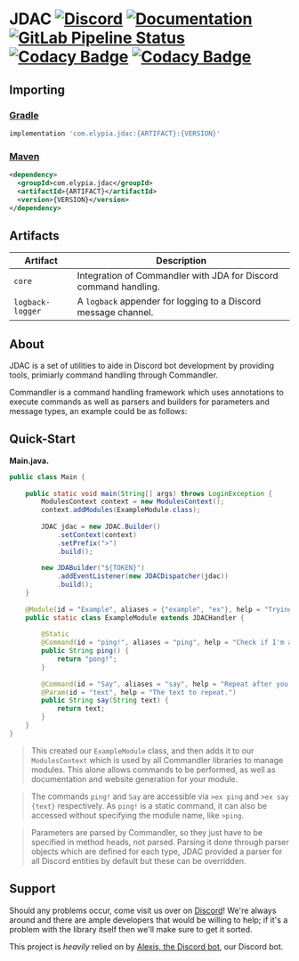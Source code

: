 # JDAC [![Discord](https://discordapp.com/api/guilds/184657525990359041/widget.png)](https://discord.gg/hprGMaM) [![Documentation](https://img.shields.io/badge/Docs-Commandler-blue.svg)](https://jdac.elypia.com/) [![GitLab Pipeline Status](https://gitlab.com/Elypia/JDAC/badges/master/pipeline.svg)](https://gitlab.com/Elypia/JDAC/commits/master) [![Codacy Badge](https://api.codacy.com/project/badge/Grade/4756f0a78c104040b93c8df85cd9f9ff)](https://www.codacy.com/app/Elypia/Commandler?utm_source=gitlab.com&amp;utm_medium=referral&amp;utm_content=Elypia/Commandler&amp;utm_campaign=Badge_Grade) [![Codacy Badge](https://api.codacy.com/project/badge/Coverage/4756f0a78c104040b93c8df85cd9f9ff)](https://www.codacy.com/app/Elypia/Commandler?utm_source=gitlab.com&utm_medium=referral&utm_content=Elypia/Commandler&utm_campaign=Badge_Coverage)

## Importing
### [Gradle](https://gradle.org/)
```gradle
implementation 'com.elypia.jdac:{ARTIFACT}:{VERSION}'
```

### [Maven](https://maven.apache.org/)
```xml
<dependency>
  <groupId>com.elypia.jdac</groupId>
  <artifactId>{ARTIFACT}</artifactId>
  <version>{VERSION}</version>
</dependency>
```

## **Artifacts**
| Artifact         | Description                                                      |
|------------------|------------------------------------------------------------------|
| `core`           | Integration of Commandler with JDA for Discord command handling. |
| `logback-logger` | A `logback` appender for logging to a Discord message channel.   |

## About
JDAC is a set of utilities to aide in Discord bot development by providing tools, primiarly command handling through Commandler.  

Commandler is a command handling framework which uses annotations to execute commands as well as parsers and builders
for parameters and message types, an example could be as follows:

## Quick-Start
**Main.java.**
```java
public class Main {
    
    public static void main(String[] args) throws LoginException {
        ModulesContext context = new ModulesContext();
        context.addModules(ExampleModule.class);
    
        JDAC jdac = new JDAC.Builder()
            .setContext(context)
            .setPrefix(">")
            .build();
    
        new JDABuilder("${TOKEN}")
            .addEventListener(new JDACDispatcher(jdac))
            .build();
    }
    
    @Module(id = "Example", aliases = {"example", "ex"}, help = "Trying to show off Commandler!")
    public static class ExampleModule extends JDACHandler {
    
        @Static
        @Command(id = "ping!", aliases = "ping", help = "Check if I'm alive.")
        public String ping() {
            return "pong!";
        }
    
        @Command(id = "Say", aliases = "say", help = "Repeat after you.")
        @Param(id = "text", help = "The text to repeat.")
        public String say(String text) {
            return text;
        }
    }
}
```
> This created our `ExampleModule` class, and then adds it to our `ModulesContext` which is used by all Commandler libraries to manage modules. This alone allows commands to be performed, as well as documentation and website generation for your module.  

> The commands `ping!` and `Say` are accessible via `>ex ping` and `>ex say {text}` respectively. As `ping!` is a static command, it can also be accessed without specifying the module name, like `>ping`.  

> Parameters are parsed by Commandler, so they just have to be specified in method heads, not parsed. Parsing it done through parser objects which are defined for each type, JDAC provided a parser for all Discord entities by default but these can be overridden.

## Support
Should any problems occur, come visit us over on [Discord](https://discord.gg/hprGMaM)! We're always around and there are ample developers that would be willing to help; if it's a problem with the library itself then we'll make sure to get it sorted.

This project is _heavily_ relied on by [Alexis, the Discord bot](https://discordapp.com/oauth2/authorize?client_id=230716794212581376&scope=bot), our Discord bot.
